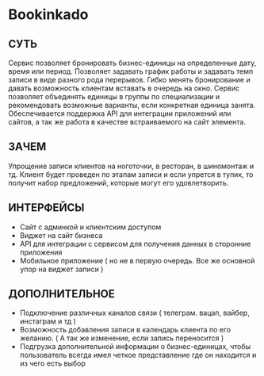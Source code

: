 # Bookinkado

## СУТЬ

Сервис позволяет бронировать бизнес-единицы на определенные дату, время или период.
Позволяет задавать график работы и задавать темп записи в виде разного рода перерывов.
Гибко менять бронирование и давать возможность клиентам вставать в очередь на окно.
Сервис позволяет объединять единицы в группы по специализации и рекомендовать возможные варианты, если конкретная единица занята.
Обеспечивается поддержка API для интеграции приложений или сайтов, а так же работа в качестве встраиваемого на сайт элемента.

## ЗАЧЕМ

Упрощение записи клиентов на ноготочки, в ресторан, в шиномонтаж и тд. Клиент будет проведен по этапам записи и если упрется в тупик, то получит набор предложений, которые могут его удовлетворить.

## ИНТЕРФЕЙСЫ

- Сайт с админкой и клиентским доступом
- Виджет на сайт бизнеса
- API для интеграции с сервисом для получения данных в сторонние приложения
- Мобильное приложение ( но не в первую очередь. Все же основной упор на виджет записи )

## ДОПОЛНИТЕЛЬНОЕ

- Подключение различных каналов связи ( телеграм. вацап, вайбер, инстаграм и тд )
- Возможность добавления записи в календарь клиента по его желанию. ( А так же изменение, если запись переносится )
- Подгрузка дополнительной информации о бизнес-единицах, чтобы пользователь всегда имел четкое представление где он находится и из чего есть выбор
